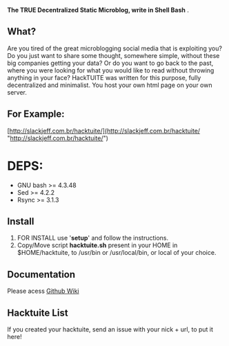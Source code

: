**The TRUE Decentralized Static Microblog, write in Shell Bash** .

## What?
Are you tired of the great microblogging social media that is exploiting you? Do you just want to share some thought, somewhere simple, without these big companies getting your data?
Or do you want to go back to the past, where you were looking for what you would like to read without throwing anything in your face?
HackTUITE was written for this purpose, fully decentralized and minimalist. You host your own html page on your own server.

## For Example:
[http://slackjeff.com.br/hacktuite/](http://slackjeff.com.br/hacktuite/ "http://slackjeff.com.br/hacktuite/")

# DEPS:
- GNU bash >= 4.3.48 
- Sed >= 4.2.2
- Rsync >= 3.1.3

## Install 
1. FOR INSTALL use '**setup**' and follow the instructions.
2. Copy/Move script **hacktuite.sh** present in your HOME in $HOME/hacktuite, to /usr/bin or /usr/local/bin, or local of your choice.

## Documentation
Please acess [Github Wiki](https://github.com/slackjeff/hacktuite/wiki "Github Wiki")

## Hacktuite List
If you created your hacktuite, send an issue with your nick + url, to put it here!
